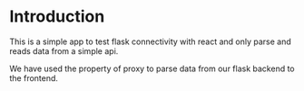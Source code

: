 # Introduction

This is a simple app to test flask connectivity with react and only parse and reads data from a simple api.

We have used the property of proxy to parse data from our flask backend to the frontend.
